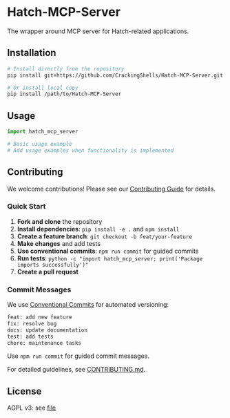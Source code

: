 # Hatch-MCP-Server

The wrapper around MCP server for Hatch-related applications.

## Installation

```bash
# Install directly from the repository
pip install git+https://github.com/CrackingShells/Hatch-MCP-Server.git

# Or install local copy
pip install /path/to/Hatch-MCP-Server
```

## Usage

```python
import hatch_mcp_server

# Basic usage example
# Add usage examples when functionality is implemented
```

## Contributing

We welcome contributions! Please see our [Contributing Guide](./CONTRIBUTING.md) for details.

### Quick Start

1. **Fork and clone** the repository
2. **Install dependencies**: `pip install -e .` and `npm install`
3. **Create a feature branch**: `git checkout -b feat/your-feature`
4. **Make changes** and add tests
5. **Use conventional commits**: `npm run commit` for guided commits
6. **Run tests**: `python -c "import hatch_mcp_server; print('Package imports successfully')"`
7. **Create a pull request**

### Commit Messages

We use [Conventional Commits](https://www.conventionalcommits.org/) for automated versioning:

```bash
feat: add new feature
fix: resolve bug
docs: update documentation
test: add tests
chore: maintenance tasks
```

Use `npm run commit` for guided commit messages.

For detailed guidelines, see [CONTRIBUTING.md](./CONTRIBUTING.md).

## License

AGPL v3: see [file](./LICENSE)

